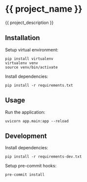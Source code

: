 # {{ project_name }}

{{ project_description }}

## Installation

Setup virtual environment:

```
pip install virtualenv
virtualenv venv
source venv/bin/activate
```

Install dependencies:

```
pip install -r requirements.txt
```

## Usage

Run the application:

```
uvicorn app.main:app --reload
```

## Development

Install dependencies:

```
pip install -r requirements-dev.txt
```

Setup pre-commit hooks:

```
pre-commit install
```
